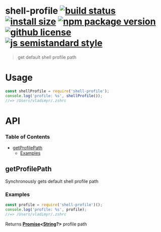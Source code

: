 # shell-profile [![build status](https://badgen.net/travis/vladimyr/shell-profile/master)](https://travis-ci.com/vladimyr/shell-profile) [![install size](https://badgen.net/packagephobia/install/shell-profile)](https://packagephobia.now.sh/result?p=shell-profile) [![npm package version](https://badgen.net/npm/v/shell-profile)](https://npm.im/shell-profile) [![github license](https://badgen.net/github/license/vladimyr/shell-profile)](https://github.com/vladimyr/shell-profile/blob/master/LICENSE) [![js semistandard style](https://badgen.net/badge/code%20style/semistandard/pink)](https://github.com/Flet/semistandard)

> get default shell profile path

# Usage

```js
const shellProfile = require('shell-profile');
console.log('profile: %s', shellProfile());
//=> /Users/vladimyr/.zshrc
```

# API

<!-- Generated by documentation.js. Update this documentation by updating the source code. -->

### Table of Contents

-   [getProfilePath](#getprofilepath)
    -   [Examples](#examples)

## getProfilePath

Synchronously gets default shell profile path

### Examples

```javascript
const profile = require('shell-profile')();
console.log('profile: %s', profile);
//=> /Users/vladimyr/.zshrc
```

Returns **[Promise](https://developer.mozilla.org/docs/Web/JavaScript/Reference/Global_Objects/Promise)&lt;[String](https://developer.mozilla.org/docs/Web/JavaScript/Reference/Global_Objects/String)?>** profile path
